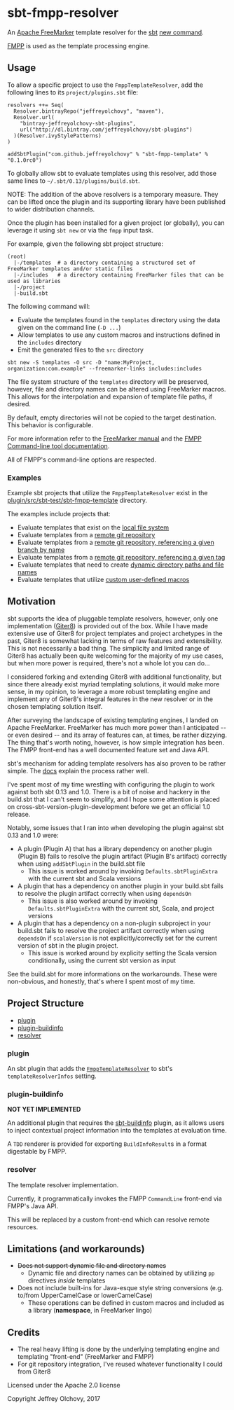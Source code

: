 # sbt-fmpp-resolver
An [Apache FreeMarker](http://freemarker.org/) template resolver for the [sbt](http://www.scala-sbt.org/) [new command](http://www.scala-sbt.org/0.13/docs/sbt-new-and-Templates.html).

[FMPP](http://fmpp.sourceforge.net/) is used as the template processing engine.

## Usage
To allow a specific project to use the `FmppTemplateResolver`, add the following lines to its `project/plugins.sbt` file:
```
resolvers ++= Seq(
  Resolver.bintrayRepo("jeffreyolchovy", "maven"),
  Resolver.url(
    "bintray-jeffreyolchovy-sbt-plugins",
    url("http://dl.bintray.com/jeffreyolchovy/sbt-plugins")
  )(Resolver.ivyStylePatterns)
)

addSbtPlugin("com.github.jeffreyolchovy" % "sbt-fmpp-template" % "0.1.0rc0")
```

To globally allow sbt to evaluate templates using this resolver, add those same lines to `~/.sbt/0.13/plugins/build.sbt`.

NOTE: The addition of the above resolvers is a temporary measure. They can be lifted once the plugin and its supporting library have been published to wider distribution channels.

Once the plugin has been installed for a given project (or globally), you can leverage it using `sbt new` or via the `fmpp` input task.

For example, given the following sbt project structure:
```
(root)
  |-/templates  # a directory containing a structured set of FreeMarker templates and/or static files
  |-/includes   # a directory containing FreeMarker files that can be used as libraries
  |-/project
  |-build.sbt
```

The following command will:
- Evaluate the templates found in the `templates` directory using the data given on the command line (`-D ...`)
- Allow templates to use any custom macros and instructions defined in the `includes` directory
- Emit the generated files to the `src` directory
```
sbt new -S templates -O src -D "name:MyProject, organization:com.example" --freemarker-links includes:includes
```

The file system structure of the `templates` directory will be preserved, however, file and directory names can be altered using FreeMarker macros. This allows for the interpolation and expansion of template file paths, if desired.

By default, empty directories will not be copied to the target destination. This behavior is configurable.

For more information refer to the [FreeMarker manual](http://freemarker.org/docs/index.html) and the [FMPP Command-line tool documentation](http://fmpp.sourceforge.net/commandline.html).

All of FMPP's command-line options are respected.

### Examples
Example sbt projects that utilize the `FmppTemplateResolver` exist in the [plugin/src/sbt-test/sbt-fmpp-template](plugin/src/sbt-test/sbt-fmpp-template) directory.

The examples include projects that:
- Evaluate templates that exist on the [local file system](plugin/src/sbt-test/sbt-fmpp-template/local/test)
- Evaluate templates from a [remote git repository](plugin/src/sbt-test/sbt-fmpp-template/remote/test)
- Evaluate templates from a [remote git repository, referencing a given branch by name](plugin/src/sbt-test/sbt-fmpp-template/remote/test)
- Evaluate templates from a [remote git repository, referencing a given tag](plugin/src/sbt-test/sbt-fmpp-template/remote/test)
- Evaluate templates that need to create [dynamic directory paths and file names](plugin/src/sbt-test/sbt-fmpp-template/dynamic-files-and-dirs/templates/main/scala/${organization}/Bar.scala)
- Evaluate templates that utilize [custom user-defined macros](plugin/src/sbt-test/sbt-fmpp-template/macros/includes/custom_macros.ftl)

## Motivation
sbt supports the idea of pluggable template resolvers, however, only one implementation ([Giter8](http://www.foundweekends.org/giter8/)) is provided out of the box. While I have made extensive use of Giter8 for project templates and project archetypes in the past, Giter8 is somewhat lacking in terms of raw features and extensibility. This is not necessarily a bad thing. The simplicity and limited range of Giter8 has actually been quite welcoming for the majority of my use cases, but when more power is required, there's not a whole lot you can do...

I considered forking and extending Giter8 with additional functionality, but since there already exist myriad templating solutions, it would make more sense, in my opinion, to leverage a more robust templating engine and implement any of Giter8's integral features in the new resolver or in the chosen templating solution itself.

After surveying the landscape of existing templating engines, I landed on Apache FreeMarker. FreeMarker has much more power than I anticipated -- or even desired -- and its array of features can, at times, be rather dizzying. The thing that's worth noting, however, is how simple integration has been. The FMPP front-end has a well documented feature set and Java API.

sbt's mechanism for adding template resolvers has also proven to be rather simple. The [docs](http://www.scala-sbt.org/0.13/docs/sbt-new-and-Templates.html#Template+Resolver) explain the process rather well.

I've spent most of my time wrestling with configuring the plugin to work against both sbt 0.13 and 1.0. There is a bit of noise and hackery in the build.sbt that I can't seem to simplify, and I hope some attention is placed on cross-sbt-version-plugin-development before we get an official 1.0 release.

Notably, some issues that I ran into when developing the plugin against sbt 0.13 and 1.0 were:
- A plugin (Plugin A) that has a library dependency on another plugin (Plugin B) fails to resolve the plugin artifact (Plugin B's artifact) correctly when using `addSbtPlugin` in the build.sbt file
  - This issue is worked around by invoking `Defaults.sbtPluginExtra` with the current sbt and Scala versions
- A plugin that has a dependency on another plugin in your build.sbt fails to resolve the plugin artifact correctly when using `dependsOn`
  - This issue is also worked around by invoking `Defaults.sbtPluginExtra` with the current sbt, Scala, and project versions
- A plugin that has a dependency on a non-plugin subproject in your build.sbt fails to resolve the project artifact correctly when using `dependsOn` if `scalaVersion` is not explicitly/correctly set for the current version of sbt in the plugin project.
  - This issue is worked around by explicity setting the Scala version conditionally, using the current sbt version as input

See the build.sbt for more informations on the workarounds. These were non-obvious, and honestly, that's where I spent most of my time.

## Project Structure
- [plugin](#plugin)
- [plugin-buildinfo](#plugin-buildinfo)
- [resolver](#resolver)

### plugin
An sbt plugin that adds the [`FmppTemplateResolver`](resolver/src/main/scala/sbtfmppresolver/FmppTemplateResolver.scala) to sbt's `templateResolverInfos` setting.

### plugin-buildinfo
**NOT YET IMPLEMENTED**

An additional plugin that requires the [sbt-buildinfo](https://github.com/sbt/sbt-buildinfo) plugin, as it allows users to inject contextual project information into the templates at evaluation time.

A `TDD` renderer is provided for exporting `BuildInfoResult`s in a format digestable by FMPP.

### resolver
The template resolver implementation.

Currently, it programmatically invokes the FMPP `CommandLine` front-end via FMPP's Java API.

This will be replaced by a custom front-end which can resolve remote resources.

## Limitations (and workarounds)
- ~~Does not support dynamic file and directory names~~
  - Dynamic file and directory names can be obtained by utilizing `pp` directives *inside* templates
- Does not include built-ins for Java-esque style string conversions (e.g. to/from UpperCamelCase or lowerCamelCase)
  - These operations can be defined in custom macros and included as a library (**namespace**, in FreeMarker lingo)

## Credits
- The real heavy lifting is done by the underlying templating engine and templating "front-end" (FreeMarker and FMPP)
- For git repository integration, I've reused whatever functionality I could from Giter8

Licensed under the Apache 2.0 license

Copyright Jeffrey Olchovy, 2017
